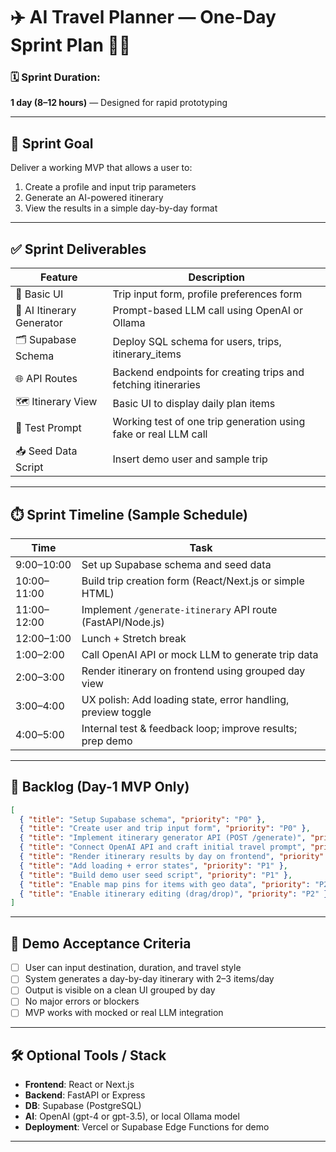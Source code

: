 # ✈️ AI Travel Planner — One-Day Sprint Plan 🏃‍♂️

### 🗓️ Sprint Duration:

**1 day (8–12 hours)** — Designed for rapid prototyping

---

## 🎯 Sprint Goal

Deliver a working MVP that allows a user to:

1. Create a profile and input trip parameters
2. Generate an AI-powered itinerary
3. View the results in a simple day-by-day format

---

## ✅ Sprint Deliverables

| Feature                   | Description                                                     |
| ------------------------- | --------------------------------------------------------------- |
| 🚀 Basic UI               | Trip input form, profile preferences form                       |
| 🧠 AI Itinerary Generator | Prompt-based LLM call using OpenAI or Ollama                    |
| 🗂️ Supabase Schema       | Deploy SQL schema for users, trips, itinerary\_items            |
| 🌐 API Routes             | Backend endpoints for creating trips and fetching itineraries   |
| 🗺️ Itinerary View        | Basic UI to display daily plan items                            |
| 🧪 Test Prompt            | Working test of one trip generation using fake or real LLM call |
| 📥 Seed Data Script       | Insert demo user and sample trip                                |

---

## ⏱️ Sprint Timeline (Sample Schedule)

| Time        | Task                                                         |
| ----------- | ------------------------------------------------------------ |
| 9:00–10:00  | Set up Supabase schema and seed data                         |
| 10:00–11:00 | Build trip creation form (React/Next.js or simple HTML)      |
| 11:00–12:00 | Implement `/generate-itinerary` API route (FastAPI/Node.js)  |
| 12:00–1:00  | Lunch + Stretch break                                        |
| 1:00–2:00   | Call OpenAI API or mock LLM to generate trip data            |
| 2:00–3:00   | Render itinerary on frontend using grouped day view          |
| 3:00–4:00   | UX polish: Add loading state, error handling, preview toggle |
| 4:00–5:00   | Internal test & feedback loop; improve results; prep demo    |

---

## 🧩 Backlog (Day-1 MVP Only)

```json
[
  { "title": "Setup Supabase schema", "priority": "P0" },
  { "title": "Create user and trip input form", "priority": "P0" },
  { "title": "Implement itinerary generator API (POST /generate)", "priority": "P0" },
  { "title": "Connect OpenAI API and craft initial travel prompt", "priority": "P0" },
  { "title": "Render itinerary results by day on frontend", "priority": "P0" },
  { "title": "Add loading + error states", "priority": "P1" },
  { "title": "Build demo user seed script", "priority": "P1" },
  { "title": "Enable map pins for items with geo data", "priority": "P2" },
  { "title": "Enable itinerary editing (drag/drop)", "priority": "P2" }
]
```

---

## 🧪 Demo Acceptance Criteria

* [ ] User can input destination, duration, and travel style
* [ ] System generates a day-by-day itinerary with 2–3 items/day
* [ ] Output is visible on a clean UI grouped by day
* [ ] No major errors or blockers
* [ ] MVP works with mocked or real LLM integration

---

## 🛠️ Optional Tools / Stack

* **Frontend**: React or Next.js
* **Backend**: FastAPI or Express
* **DB**: Supabase (PostgreSQL)
* **AI**: OpenAI (gpt-4 or gpt-3.5), or local Ollama model
* **Deployment**: Vercel or Supabase Edge Functions for demo

---

